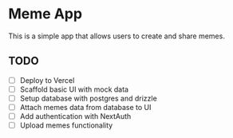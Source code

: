 # Meme App

This is a simple app that allows users to create and share memes.

## TODO

- [ ] Deploy to Vercel
- [ ] Scaffold basic UI with mock data
- [ ] Setup database with postgres and drizzle
- [ ] Attach memes data from database to UI
- [ ] Add authentication with NextAuth
- [ ] Upload memes functionality
